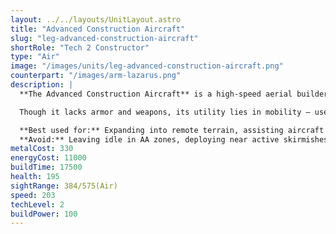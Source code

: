 ```yaml
---
layout: ../../layouts/UnitLayout.astro
title: "Advanced Construction Aircraft"
slug: "leg-advanced-construction-aircraft"
shortRole: "Tech 2 Constructor"
type: "Air"
image: "/images/units/leg-advanced-construction-aircraft.png"
counterpart: "/images/arm-lazarus.png"
description: |
  **The Advanced Construction Aircraft** is a high-speed aerial builder designed to support Legion's expansion into hard-to-reach zones. With full flight mobility and a respectable build rate, it excels at setting up forward outposts, repairing airborne units, or establishing infrastructure on terrain unreachable by ground-based constructors.

  Though it lacks armor and weapons, its utility lies in mobility — use it to rush radar coverage, early warning systems, or backup energy grids in remote locations. Its fragile frame makes it vulnerable to even light AA fire, so always scout ahead or pair it with escorts when operating near contested airspace.

  **Best used for:** Expanding into remote terrain, assisting aircraft repairs, establishing air-focused bases  
  **Avoid:** Leaving idle in AA zones, deploying near active skirmishes, relying on it for ground defense
metalCost: 330
energyCost: 11000
buildTime: 17500
health: 195
sightRange: 384/575(Air)
speed: 203
techLevel: 2
buildPower: 100
---
```

